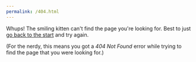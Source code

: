 ```yaml
---
permalink: /404.html
---
```

Whups! The smiling kitten can't find the page you're looking for. Best to just [go back to the start](https://doucette.org) and try again.  

(For the nerdy, this means you got a _404 Not Found_ error while trying to find the page that you were looking for.)

